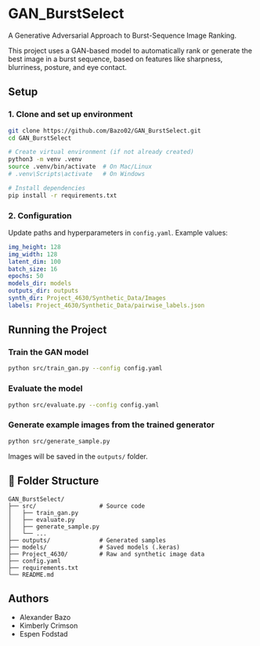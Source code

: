
# GAN_BurstSelect

A Generative Adversarial Approach to Burst-Sequence Image Ranking.

This project uses a GAN-based model to automatically rank or generate the best image in a burst sequence, based on features like sharpness, blurriness, posture, and eye contact.

## Setup

### 1. Clone and set up environment

```bash
git clone https://github.com/Bazo02/GAN_BurstSelect.git
cd GAN_BurstSelect

# Create virtual environment (if not already created)
python3 -m venv .venv
source .venv/bin/activate  # On Mac/Linux
# .venv\Scripts\activate   # On Windows

# Install dependencies
pip install -r requirements.txt
````

### 2. Configuration

Update paths and hyperparameters in `config.yaml`. Example values:

```yaml
img_height: 128
img_width: 128
latent_dim: 100
batch_size: 16
epochs: 50
models_dir: models
outputs_dir: outputs
synth_dir: Project_4630/Synthetic_Data/Images
labels: Project_4630/Synthetic_Data/pairwise_labels.json
```

##  Running the Project

### Train the GAN model

```bash
python src/train_gan.py --config config.yaml
```

### Evaluate the model

```bash
python src/evaluate.py --config config.yaml
```

### Generate example images from the trained generator

```bash
python src/generate_sample.py
```

Images will be saved in the `outputs/` folder.

## 📁 Folder Structure

```
GAN_BurstSelect/
├── src/                  # Source code
│   ├── train_gan.py
│   ├── evaluate.py
│   ├── generate_sample.py
│   └── ...
├── outputs/              # Generated samples
├── models/               # Saved models (.keras)
├── Project_4630/         # Raw and synthetic image data
├── config.yaml
├── requirements.txt
└── README.md
```

## Authors

* Alexander Bazo
* Kimberly Crimson
* Espen Fodstad
